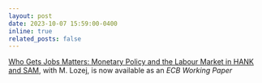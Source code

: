 ```yaml
---
layout: post
date: 2023-10-07 15:59:00-0400
inline: true
related_posts: false
---
```


[Who Gets Jobs Matters: Monetary Policy and the Labour Market in HANK and SAM](/assets/pdf/HANK_SAM_November2023.pdf), with M. Lozej, is now available as an _ECB Working Paper_

